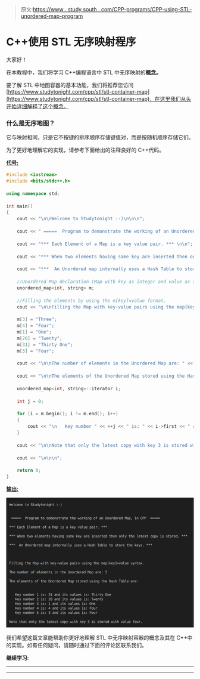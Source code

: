 > 原文:[https://www . study south . com/CPP-programs/CPP-using-STL-unordered-map-program](https://www.studytonight.com/cpp-programs/cpp-using-stl-unordered-map-program)

# C++使用 STL 无序映射程序

大家好！

在本教程中，我们将学习 C++编程语言中 STL 中无序映射的**概念。**

要了解 STL 中地图容器的基本功能，我们将推荐您访问[https://www.studytonight.com/cpp/stl/stl-container-map](https://www.studytonight.com/cpp/stl/stl-container-map)，在这里我们从头开始详细解释了这个概念。

### 什么是无序地图？

它与映射相同，只是它不按键的排序顺序存储键值对，而是按随机顺序存储它们。

为了更好地理解它的实现，请参考下面给出的注释良好的 C++代码。

<u>**代号:**</u>

```cpp
#include <iostream>
#include <bits/stdc++.h>

using namespace std;

int main()
{
    cout << "\n\nWelcome to Studytonight :-)\n\n\n";

    cout << " =====  Program to demonstrate the working of an Unordered Map, in CPP  ===== \n\n";

    cout << "*** Each Element of a Map is a key value pair. *** \n\n";

    cout << "*** When two elements having same key are inserted then only the latest copy is stored. *** \n\n";

    cout << "***  An Unordered map internally uses a Hash Table to store the keys. *** \n\n";

    //Unordered Map declaration (Map with key as integer and value as string)
    unordered_map<int, string> m;

    //Filling the elements by using the m[key]=value format.
    cout << "\n\nFilling the Map with key-value pairs using the map[key]=value syntax."; //Unordered Map stores this in a random order

    m[3] = "Three";
    m[4] = "Four";
    m[1] = "One";
    m[20] = "Twenty";
    m[31] = "Thirty One";
    m[3] = "Four";

    cout << "\n\nThe number of elements in the Unordered Map are: " << m.size();

    cout << "\n\nThe elements of the Unordered Map stored using the Hash Table are: \n\n";

    unordered_map<int, string>::iterator i;

    int j = 0;

    for (i = m.begin(); i != m.end(); i++)
    {
        cout << "\n   Key number " << ++j << " is: " << i->first << " and its values is: " << i->second;
    }

    cout << "\n\nNote that only the latest copy with key 3 is stored with value four.";

    cout << "\n\n\n";

    return 0;
} 
```

<u>**输出:**</u>

![C++ Unordered Map program example](img/6b08a8f882ffef2255ea262ce8ce59e4.png)

我们希望这篇文章能帮助你更好地理解 STL 中无序映射容器的概念及其在 C++中的实现。如有任何疑问，请随时通过下面的评论区联系我们。

**继续学习:**

* * *

* * *